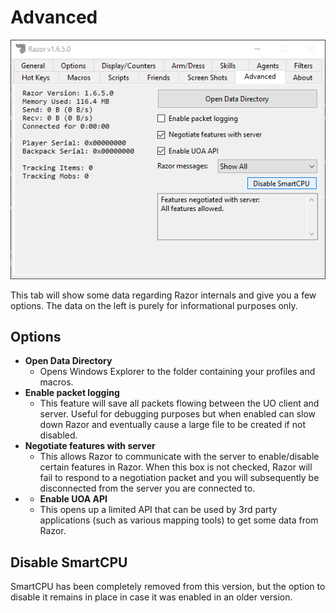 # Advanced

![advanced](images/advanced.png)

This tab will show some data regarding Razor internals and give you a few options. The data on the left is purely for informational purposes only.

## Options

* **Open Data Directory**
    * Opens Windows Explorer to the folder containing your profiles and macros.
* **Enable packet logging**
    * This feature will save all packets flowing between the UO client and server. Useful for debugging purposes but when enabled can slow down Razor and eventually cause a large file to be created if not disabled.
* **Negotiate features with server**
    * This allows Razor to communicate with the server to enable/disable certain features in Razor. When this box is not checked, Razor will fail to respond to a negotiation packet and you will subsequently be disconnected from the server you are connected to.
 * * **Enable UOA API**
    * This opens up a limited API that can be used by 3rd party applications (such as various mapping tools) to get some data from Razor.

## Disable SmartCPU

SmartCPU has been completely removed from this version, but the option to disable it remains in place in case it was enabled in an older version.
